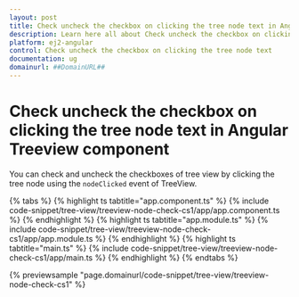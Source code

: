 ```yaml
---
layout: post
title: Check uncheck the checkbox on clicking the tree node text in Angular Treeview component | Syncfusion
description: Learn here all about Check uncheck the checkbox on clicking the tree node text in Syncfusion Angular Treeview component of Syncfusion Essential JS 2 and more.
platform: ej2-angular
control: Check uncheck the checkbox on clicking the tree node text 
documentation: ug
domainurl: ##DomainURL##
---
```


# Check uncheck the checkbox on clicking the tree node text in Angular Treeview component

You can check and uncheck the checkboxes of tree view by clicking the tree node using the `nodeClicked` event of TreeView.

{% tabs %}
{% highlight ts tabtitle="app.component.ts" %}
{% include code-snippet/tree-view/treeview-node-check-cs1/app/app.component.ts %}
{% endhighlight %}
{% highlight ts tabtitle="app.module.ts" %}
{% include code-snippet/tree-view/treeview-node-check-cs1/app/app.module.ts %}
{% endhighlight %}
{% highlight ts tabtitle="main.ts" %}
{% include code-snippet/tree-view/treeview-node-check-cs1/app/main.ts %}
{% endhighlight %}
{% endtabs %}
  
{% previewsample "page.domainurl/code-snippet/tree-view/treeview-node-check-cs1" %}